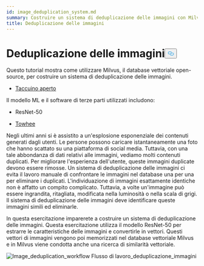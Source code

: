 ```yaml
---
id: image_deduplication_system.md
summary: Costruire un sistema di deduplicazione delle immagini con Milvus.
title: Deduplicazione delle immagini
---
```

<h1 id="Image-Deduplication" class="common-anchor-header">Deduplicazione delle immagini<button data-href="#Image-Deduplication" class="anchor-icon" translate="no">
      <svg translate="no"
        aria-hidden="true"
        focusable="false"
        height="20"
        version="1.1"
        viewBox="0 0 16 16"
        width="16"
      >
        <path
          fill="#0092E4"
          fill-rule="evenodd"
          d="M4 9h1v1H4c-1.5 0-3-1.69-3-3.5S2.55 3 4 3h4c1.45 0 3 1.69 3 3.5 0 1.41-.91 2.72-2 3.25V8.59c.58-.45 1-1.27 1-2.09C10 5.22 8.98 4 8 4H4c-.98 0-2 1.22-2 2.5S3 9 4 9zm9-3h-1v1h1c1 0 2 1.22 2 2.5S13.98 12 13 12H9c-.98 0-2-1.22-2-2.5 0-.83.42-1.64 1-2.09V6.25c-1.09.53-2 1.84-2 3.25C6 11.31 7.55 13 9 13h4c1.45 0 3-1.69 3-3.5S14.5 6 13 6z"
        ></path>
      </svg>
    </button></h1><p>Questo tutorial mostra come utilizzare Milvus, il database vettoriale open-source, per costruire un sistema di deduplicazione delle immagini.</p>
<ul>
<li><a href="https://github.com/towhee-io/examples/blob/main/image/image_deduplication/image_deduplication.ipynb">Taccuino aperto</a></li>
</ul>
<p>Il modello ML e il software di terze parti utilizzati includono:</p>
<ul>
<li><p>ResNet-50</p></li>
<li><p><a href="https://www.google.com/url?sa=t&amp;rct=j&amp;q=&amp;esrc=s&amp;source=web&amp;cd=&amp;cad=rja&amp;uact=8&amp;ved=2ahUKEwjm8-KEjtj7AhVPcGwGHapPB40QFnoECAgQAQ&amp;url=https%3A%2F%2Ftowhee.io%2F&amp;usg=AOvVaw37IzMMiyxGtj82K7O4fInn">Towhee</a></p></li>
</ul>
<p>Negli ultimi anni si è assistito a un'esplosione esponenziale dei contenuti generati dagli utenti. Le persone possono caricare istantaneamente una foto che hanno scattato su una piattaforma di social media. Tuttavia, con una tale abbondanza di dati relativi alle immagini, vediamo molti contenuti duplicati. Per migliorare l'esperienza dell'utente, queste immagini duplicate devono essere rimosse. Un sistema di deduplicazione delle immagini ci evita il lavoro manuale di confrontare le immagini nel database una per una per eliminare i duplicati. L'individuazione di immagini esattamente identiche non è affatto un compito complicato. Tuttavia, a volte un'immagine può essere ingrandita, ritagliata, modificata nella luminosità o nella scala di grigi. Il sistema di deduplicazione delle immagini deve identificare queste immagini simili ed eliminarle.</p>
<p>In questa esercitazione imparerete a costruire un sistema di deduplicazione delle immagini. Questa esercitazione utilizza il modello ResNet-50 per estrarre le caratteristiche delle immagini e convertirle in vettori. Questi vettori di immagini vengono poi memorizzati nel database vettoriale Milvus e in Milvus viene condotta anche una ricerca di similarità vettoriale.</p>
<p>
  
   <span class="img-wrapper"> <img translate="no" src="/docs/v2.6.x/assets/image_deduplication.png" alt="Image_deduplication_workflow" class="doc-image" id="image_deduplication_workflow" />
   </span> <span class="img-wrapper"> <span>Flusso di lavoro_deduplicazione_immagini</span> </span></p>
